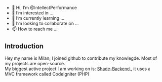 - 👋 Hi, I’m @IntellectPerformance
- 👀 I’m interested in ...
- 🌱 I’m currently learning ...
- 💞️ I’m looking to collaborate on ...
- 📫 How to reach me ...

## Introduction
Hey my name is Milan, I joined github to contribute my knowlegde. Most of my projects are open-source.
<br> 
My biggest active project I am working on is: <a href="https://github.com/IntellectPerformance/Shade-Backend">Shade-Backend.</a>, it uses a MVC framework called CodeIgniter (PHP)
